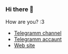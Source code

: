 ### Hi there 👋

How are you? :3

- [Telegramm channel](https://t.me/wispace_ru)
- [Telegramm accaunt](https://t.me/willishw)
- [Web site](https://wispace.ru/)
